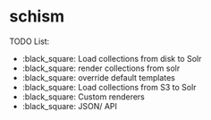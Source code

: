 schism
======

TODO List:

- :black_square: Load collections from disk to Solr
- :black_square: render collections from solr
- :black_square: override default templates
- :black_square: Load collections from S3 to Solr
- :black_square: Custom renderers 
- :black_square: JSON/ API